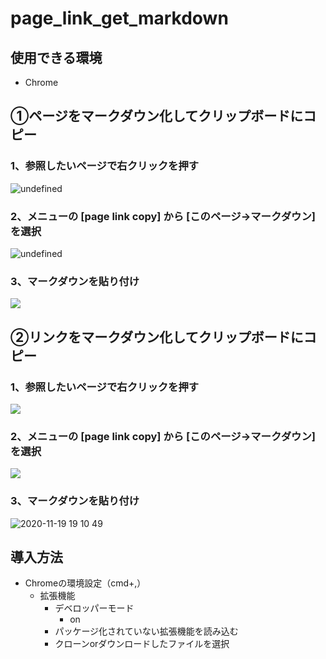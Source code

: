 # page_link_get_markdown

## 使用できる環境

- Chrome

## ①ページをマークダウン化してクリップボードにコピー

### 1、参照したいページで右クリックを押す

![undefined](https://user-images.githubusercontent.com/62702170/99645431-9185f800-2a92-11eb-8ec6-0363b1704a31.png)

### 2、メニューの [page link copy] から [このページ→マークダウン] を選択

![undefined](https://user-images.githubusercontent.com/62702170/99649109-238fff80-2a97-11eb-9827-b38f9b2ce2cc.png)

### 3、マークダウンを貼り付け

![](https://user-images.githubusercontent.com/62702170/99649773-f5f78600-2a97-11eb-8696-272fa3b75332.png)

## ②リンクをマークダウン化してクリップボードにコピー

### 1、参照したいページで右クリックを押す

![](https://user-images.githubusercontent.com/62702170/99651123-90a49480-2a99-11eb-9e31-aaea928d7cca.png)

### 2、メニューの [page link copy] から [このページ→マークダウン] を選択

![](https://user-images.githubusercontent.com/62702170/99651667-41ab2f00-2a9a-11eb-8bee-9161f4a68e5c.png)

### 3、マークダウンを貼り付け

![ 2020-11-19 19 10 49](https://user-images.githubusercontent.com/62702170/99652283-f9d8d780-2a9a-11eb-8a50-1a118e5aa9a7.png)


## 導入方法

- Chromeの環境設定（cmd+,）
    - 拡張機能
        - デベロッパーモード
            - on
        - パッケージ化されていない拡張機能を読み込む
        - クローンorダウンロードしたファイルを選択
